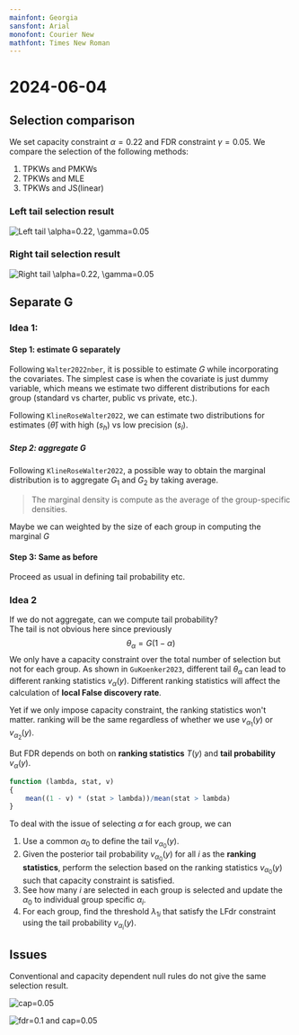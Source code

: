 ```yaml
---
mainfont: Georgia
sansfont: Arial
monofont: Courier New
mathfont: Times New Roman
---
```

# 2024-06-04

## Selection comparison

We set capacity constraint $\alpha=0.22$ and FDR constraint $\gamma = 0.05$. We compare the selection of the following methods:
1. TPKWs and PMKWs
2. TPKWs and MLE
3. TPKWs and JS(linear)

### Left tail selection result

![Left tail $\alpha=0.22$, $\gamma=0.05$](../../Figures/2013-2022/Left_0.22_0.05.png)

###  Right tail selection result

![Right tail $\alpha=0.22$, $\gamma=0.05$](../../Figures/2013-2022/Right_0.22_0.05.png)

## Separate G 

### Idea 1: 

#### Step 1: estimate G separately
Following `Walter2022nber`, it is possible to estimate $G$ while incorporating the covariates. The simplest case is when the covariate is just dummy variable, which means we estimate two different distributions for each group (standard vs charter, public vs private, etc.).

Following `KlineRoseWalter2022`, we can estimate two distributions for estimates $({\hat{\theta}})$ with high $(s_h)$ vs low precision $(s_l)$.

##### Step 2: aggregate G

Following `KlineRoseWalter2022`, a possible way to obtain the marginal distribution is to aggregate $G_1$ and $G_2$ by taking average.
> The marginal density is compute as the average of the group-specific densities.

Maybe we can weighted by the size of each group in computing the marginal $G$

#### Step 3: Same as before

Proceed as usual in defining tail probability etc. 

### Idea 2

If we do not aggregate, can we compute tail probability?   
The tail is not obvious here since previously 
$$ \theta_\alpha = G(1-\alpha)
$$
We only have a capacity constraint over the total number of selection but not for each group. As shown in `GuKoenker2023`, different tail $\theta_\alpha$ can lead to different ranking statistics $v_\alpha(y)$. Different ranking statistics will affect the calculation of **local False discovery rate**.  

Yet if we only impose capacity constraint, the ranking statistics won't matter. ranking will be the same regardless of whether we use 
$v_{\alpha_1}(y)$ or $v_{\alpha_2}(y)$.

But FDR depends on both on **ranking statistics** $T(y)$ and **tail probability** $v_\alpha(y)$.
```r
function (lambda, stat, v)
{
    mean((1 - v) * (stat > lambda))/mean(stat > lambda)
} 
```
To deal with the issue of selecting $\alpha$ for each group, we can 
1. Use a common $\alpha_0$ to define the tail $v_{\alpha_0}(y)$. 
3. Given the posterior tail probability $v_{\alpha_0}(y)$ for all $i$ as the **ranking statistics**, perform the selection based on the ranking statistics $v_{\alpha_0}(y)$ such that capacity constraint is satisfied. 
4. See how many $i$ are selected in each group is selected and update the $\alpha_0$ to individual group specific $\alpha_i$.
5. For each group, find the threshold $\lambda_{1i}$ that satisfy the LFdr constraint using the tail probability $v_{\alpha_i}(y)$.


## Issues

Conventional and capacity dependent null rules do not give the same selection result.

![cap=0.05](../../Figures/Simulation/thresh_eg_normal_discrete_alphazero_cap.png)

![fdr=0.1 and cap=0.05](../../Figures/Simulation/thresh_eg_normal_discrete_alphazero_capfdr.png)


